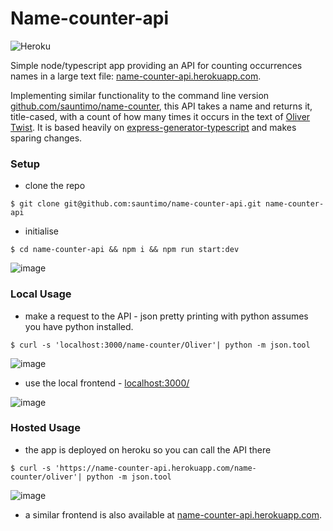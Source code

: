 # Name-counter-api
![Heroku](https://heroku-badge.herokuapp.com/?app=name-counter-api)

Simple node/typescript app providing an API for counting occurrences names in a large text file: [name-counter-api.herokuapp.com](https://name-counter-api.herokuapp.com).

Implementing similar functionality to the command line version [github.com/sauntimo/name-counter](https://github.com/sauntimo/name-counter), this API takes a name and returns it, title-cased, with a count of how many times it occurs in the text of [Oliver Twist](https://en.wikipedia.org/wiki/Oliver_Twist). It is based heavily on [express-generator-typescript](https://www.npmjs.com/package/express-generator-typescript) and makes sparing changes.

### Setup

- clone the repo

```
$ git clone git@github.com:sauntimo/name-counter-api.git name-counter-api
```

- initialise

```
$ cd name-counter-api && npm i && npm run start:dev
```

![image](https://user-images.githubusercontent.com/2720466/94990865-fd5de100-0576-11eb-9f8a-de06e98a2b74.png)

### Local Usage

- make a request to the API - json pretty printing with python assumes you have python installed.
```
$ curl -s 'localhost:3000/name-counter/Oliver'| python -m json.tool
```

![image](https://user-images.githubusercontent.com/2720466/94990884-136ba180-0577-11eb-909f-4289c9ffe519.png)

- use the local frontend - [localhost:3000/](http://localhost:3000/)

![image](https://user-images.githubusercontent.com/2720466/94990770-93453c00-0576-11eb-954b-e4a237e423f6.png)

### Hosted Usage

- the app is deployed on heroku so you can call the API there
```
$ curl -s 'https://name-counter-api.herokuapp.com/name-counter/oliver'| python -m json.tool
```

![image](https://user-images.githubusercontent.com/2720466/94990955-a99fc780-0577-11eb-967a-4648052d624e.png)

- a similar frontend is also available at [name-counter-api.herokuapp.com](https://name-counter-api.herokuapp.com).




